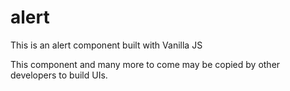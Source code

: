 # alert
This is an alert component built with Vanilla JS

This component and many more to come may be copied by other developers to build UIs.

##
